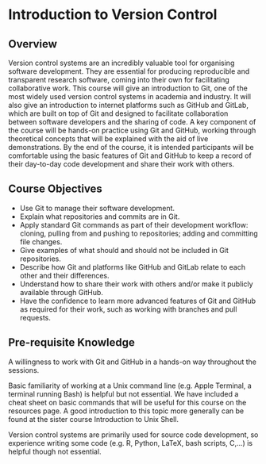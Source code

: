 # Introduction to Version Control

## Overview 

Version control systems are an incredibly valuable tool for organising software development. They are essential for producing reproducible and transparent research software, coming into their own for facilitating collaborative work. This course will give an introduction to Git, one of the most widely used version control systems in academia and industry. It will also give an introduction to internet platforms such as GitHub and GitLab, which are built on top of Git and designed to facilitate collaboration between software developers and the sharing of code. A key component of the course will be hands-on practice using Git and GitHub, working through theoretical concepts that will be explained with the aid of live demonstrations. By the end of the course, it is intended participants will be comfortable using the basic features of Git and GitHub to keep a record of their day-to-day code development and share their work with others.

## Course Objectives
- Use Git to manage their software development.
- Explain what repositories and commits are in Git.
- Apply standard Git commands as part of their development workflow: cloning, pulling from and pushing to repositories; adding and committing file changes.
- Give examples of what should and should not be included in Git repositories.
- Describe how Git and platforms like GitHub and GitLab relate to each other and their differences.
- Understand how to share their work with others and/or make it publicly available through GitHub.
- Have the confidence to learn more advanced features of Git and GitHub as required for their work, such as working with branches and pull requests.


## Pre-requisite Knowledge

A willingness to work with Git and GitHub in a hands-on way throughout the sessions.

Basic familiarity of working at a Unix command line (e.g. Apple Terminal, a terminal running Bash) is helpful but not essential. We have included a cheat sheet on basic commands that will be useful for this course on the resources page. A good introduction to this topic more generally can be found at the sister course Introduction to Unix Shell.

Version control systems are primarily used for source code development, so experience writing some code (e.g. R, Python, LaTeX, bash scripts, C,…) is helpful though not essential.